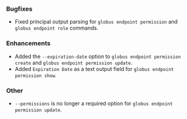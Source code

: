 ### Bugfixes

* Fixed principal output parsing for `globus endpoint permission` and `globus endpoint role` commands.

### Enhancements

* Added the `--expiration-date` option to `globus endpoint permission create` and `globus endpoint permission update`.
* Added `Expiration Date` as a text output field for `globus endpoint permission show`.

### Other

* `--permissions` is no longer a required option for `globus endpoint permission update`.
